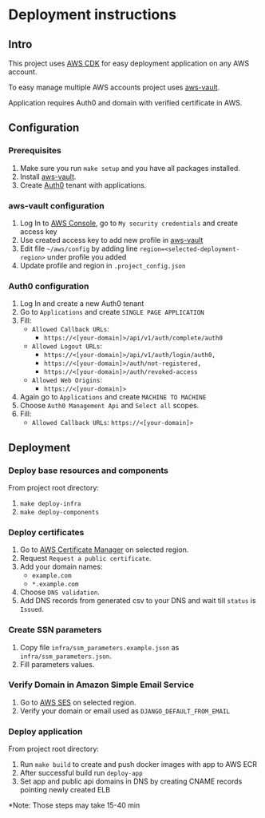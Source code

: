 
# Deployment instructions

## Intro

This project uses [AWS CDK](https://docs.aws.amazon.com/cdk/latest/guide/home.html) for easy deployment application
on any AWS account.

To easy manage multiple AWS accounts project uses [aws-vault](https://github.com/99designs/aws-vault).

Application requires Auth0 and domain with verified certificate in AWS.

## Configuration
### Prerequisites

1. Make sure you run `make setup` and you have all packages installed.
2. Install [aws-vault](https://github.com/99designs/aws-vault).
3. Create [Auth0](https://auth0.com/) tenant with applications.

### aws-vault configuration
1. Log In to [AWS Console](https://aws.amazon.com/console/), go to `My security credentials` and create access key
2. Use created access key to add new profile in [aws-vault](https://github.com/99designs/aws-vault#quick-start)
3. Edit file `~/aws/config` by adding line `region=<selected-deployment-region>` under profile you added
4. Update profile and region in `.project_config.json`

### Auth0 configuration

1. Log In and create a new Auth0 tenant
2. Go to `Applications` and create `SINGLE PAGE APPLICATION`
3. Fill:
    - `Allowed Callback URLs`:
        -   `https://<[your-domain]>/api/v1/auth/complete/auth0`
    - `Allowed Logout URLs`:
        - `https://<[your-domain]>/api/v1/auth/login/auth0,`
        - `https://<[your-domain]>/auth/not-registered,`
        - `https://<[your-domain]>/auth/revoked-access`
    - `Allowed Web Origins`:
        - `https://<[your-domain]>`
4. Again go to `Applications` and create `MACHINE TO MACHINE`
5. Choose `Auth0 Management Api` and `Select all` scopes.
6. Fill:
    - `Allowed Callback URLs`: `https://<[your-domain]>`
    
## Deployment
### Deploy base resources and components

From project root directory:

1. `make deploy-infra`
2. `make deploy-components`

### Deploy certificates

1. Go to [AWS Certificate Manager](https://console.aws.amazon.com/acm) on selected region.
2. Request `Request a public certificate`.
3. Add your domain names: 
    - `example.com`
    - `*.example.com`
4. Choose `DNS validation`.
5. Add DNS records from generated csv to your DNS and wait till `status` is `Issued`.

### Create SSN parameters

1. Copy file `infra/ssm_parameters.example.json` as `infra/ssm_parameters.json`.
2. Fill parameters values.

### Verify Domain in Amazon Simple Email Service

1. Go to [AWS SES](https://console.aws.amazon.com/ses/home) on selected region.
2. Verify your domain or email used as `DJANGO_DEFAULT_FROM_EMAIL`

### Deploy application

From project root directory:

1. Run `make build` to create and push docker images with app to AWS ECR
2. After successful build run `deploy-app`
3. Set app and public api domains in DNS by creating CNAME records pointing newly created ELB

*Note: Those steps may take 15-40 min
